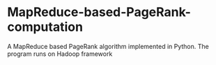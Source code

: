 # MapReduce-based-PageRank-computation
A MapReduce based PageRank algorithm implemented in Python. The program runs on Hadoop framework
